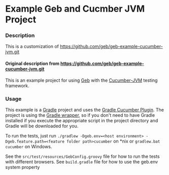 # Example Geb and Cucmber JVM Project


### Description
This is a customization of https://github.com/geb/geb-example-cucumber-jvm.git

#### Original description from https://github.com/geb/geb-example-cucumber-jvm.git
This is an example project for using [Geb](http://geb.codehaus.org/ "Geb - Groovy Browser Automation")
with the [Cucumber-JVM](http://cukes.info/install-cucumber-jvm.html "Cucumber JVM") testing framework.

### Usage
This example is a [Gradle](http://www.gradle.org/ "Gradle") project and uses the
[Gradle Cucumber Plugin](https://github.com/samueltbrown/gradle-cucumber-plugin/ "Gradle Cucumber Plugin").
The project is using the [Gradle wrapper](http://www.gradle.org/docs/current/userguide/gradle_wrapper.html),
so if you don't need to have Gradle installed if you execute the appropriate script in the project directory
and Gradle will be downloaded for you.

To run the tests, just run `./gradlew -Dgeb.env=<host environment> -Dgeb.feature.path=<feature folder path>cucumber` on *nix or `gradlew.bat cucumber` on Windows.

See the `src/test/resources/GebConfig.groovy` file for how to run the tests with different browsers.
See `build.gradle` file for how to use the geb.env system property


